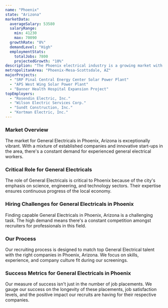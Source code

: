 ```yaml
---
name: "Phoenix"
state: "Arizona"
marketData:
  averageSalary: 53580
  salaryRange:
    min: 41230
    max: 70090
  growthRate: "8%"
  demandLevel: "High"
  employmentStats:
    totalJobs: 7800
    projectedGrowth: "10%"
description: "The Phoenix electrical industry is a growing market with promising job opportunities and competitive salaries."
metropolitanArea: "Phoenix-Mesa-Scottsdale, AZ"
majorProjects:
  - "SRP Pinal Central Energy Center Solar Power Plant"
  - "APS West Wing Solar Power Plant"
  - "Banner Health Hospital Expansion Project"
topEmployers:
  - "Rosendin Electric, Inc."
  - "Wilson Electric Services Corp."
  - "Sundt Construction, Inc."
  - "Kortman Electric, Inc."
---
```


### Market Overview
The market for General Electricals in Phoenix, Arizona is exceptionally vibrant. With a mixture of established companies and innovative start-ups in the area, there's a constant demand for experienced general electrical workers.

### Critical Role for General Electricals
The role of General Electricals is critical to Phoenix because of the city's emphasis on science, engineering, and technology sectors. Their expertise ensures continuous progress of the local economy.

### Hiring Challenges for General Electricals in Phoenix
Finding capable General Electricals in Phoenix, Arizona is a challenging task. The high demand means there's a constant competition amongst recruiters for professionals in this field.

### Our Process
Our recruiting process is designed to match top General Electrical talent with the right companies in Phoenix, Arizona. We focus on skills, experience, and company culture fit during our screenings.

### Success Metrics for General Electricals in Phoenix
Our measure of success isn't just in the number of job placements. We gauge our success on the longevity of these placements, job satisfaction levels, and the positive impact our recruits are having for their respective companies.